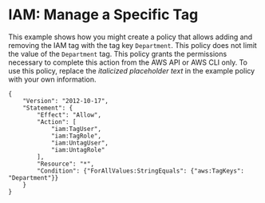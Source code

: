 # IAM: Manage a Specific Tag<a name="reference_policies_examples_iam-manage-tags"></a>

This example shows how you might create a policy that allows adding and removing the IAM tag with the tag key `Department`\. This policy does not limit the value of the `Department` tag\. This policy grants the permissions necessary to complete this action from the AWS API or AWS CLI only\. To use this policy, replace the *italicized placeholder text* in the example policy with your own information\. 

```
{
    "Version": "2012-10-17",
    "Statement": {
        "Effect": "Allow",
        "Action": [
            "iam:TagUser",
            "iam:TagRole",
            "iam:UntagUser",
            "iam:UntagRole"
        ],
        "Resource": "*",
        "Condition": {"ForAllValues:StringEquals": {"aws:TagKeys": "Department"}}
    }
}
```